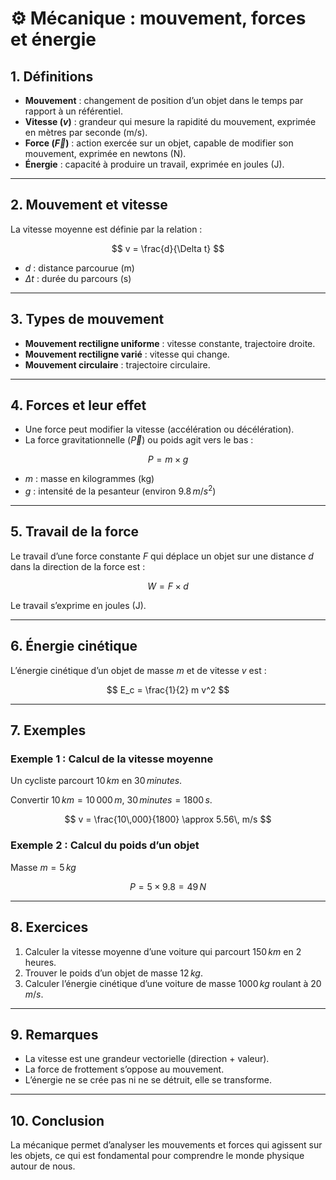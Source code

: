 # ⚙️ Mécanique : mouvement, forces et énergie

## 1. Définitions

- **Mouvement** : changement de position d’un objet dans le temps par rapport à un référentiel.
- **Vitesse ($v$)** : grandeur qui mesure la rapidité du mouvement, exprimée en mètres par seconde (m/s).
- **Force ($\vec{F}$)** : action exercée sur un objet, capable de modifier son mouvement, exprimée en newtons (N).
- **Énergie** : capacité à produire un travail, exprimée en joules (J).

---

## 2. Mouvement et vitesse

La vitesse moyenne est définie par la relation :

$$
v = \frac{d}{\Delta t}
$$

- $d$ : distance parcourue (m)
- $\Delta t$ : durée du parcours (s)

---

## 3. Types de mouvement

- **Mouvement rectiligne uniforme** : vitesse constante, trajectoire droite.
- **Mouvement rectiligne varié** : vitesse qui change.
- **Mouvement circulaire** : trajectoire circulaire.

---

## 4. Forces et leur effet

- Une force peut modifier la vitesse (accélération ou décélération).
- La force gravitationnelle ($\vec{P}$) ou poids agit vers le bas :

$$
P = m \times g
$$

- $m$ : masse en kilogrammes (kg)
- $g$ : intensité de la pesanteur (environ $9.8\, m/s^2$)

---

## 5. Travail de la force

Le travail d’une force constante $F$ qui déplace un objet sur une distance $d$ dans la direction de la force est :

$$
W = F \times d
$$

Le travail s’exprime en joules (J).

---

## 6. Énergie cinétique

L’énergie cinétique d’un objet de masse $m$ et de vitesse $v$ est :

$$
E_c = \frac{1}{2} m v^2
$$

---

## 7. Exemples

### Exemple 1 : Calcul de la vitesse moyenne

Un cycliste parcourt $10\, km$ en $30\, minutes$.

Convertir $10\, km = 10\,000\, m$, $30\, minutes = 1800\, s$.

$$
v = \frac{10\,000}{1800} \approx 5.56\, m/s
$$

### Exemple 2 : Calcul du poids d’un objet

Masse $m = 5\, kg$

$$
P = 5 \times 9.8 = 49\, N
$$

---

## 8. Exercices

1. Calculer la vitesse moyenne d’une voiture qui parcourt $150\, km$ en $2$ heures.
2. Trouver le poids d’un objet de masse $12\, kg$.
3. Calculer l’énergie cinétique d’une voiture de masse $1000\, kg$ roulant à $20\, m/s$.

---

## 9. Remarques

- La vitesse est une grandeur vectorielle (direction + valeur).
- La force de frottement s’oppose au mouvement.
- L’énergie ne se crée pas ni ne se détruit, elle se transforme.

---

## 10. Conclusion

La mécanique permet d’analyser les mouvements et forces qui agissent sur les objets, ce qui est fondamental pour comprendre le monde physique autour de nous.
